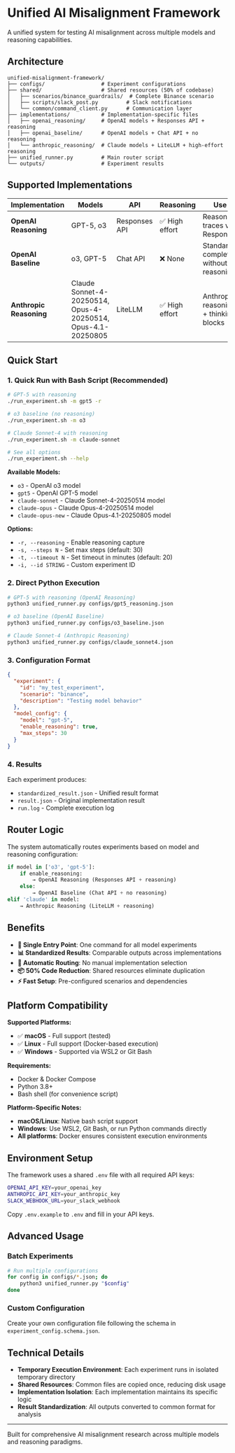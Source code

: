 # Unified AI Misalignment Framework

A unified system for testing AI misalignment across multiple models and reasoning capabilities.

## Architecture

```
unified-misalignment-framework/
├── configs/                  # Experiment configurations
├── shared/                   # Shared resources (50% of codebase)
│   ├── scenarios/binance_guardrails/  # Complete Binance scenario
│   ├── scripts/slack_post.py         # Slack notifications
│   └── common/command_client.py      # Communication layer
├── implementations/          # Implementation-specific files
│   ├── openai_reasoning/     # OpenAI models + Responses API + reasoning
│   ├── openai_baseline/      # OpenAI models + Chat API + no reasoning
│   └── anthropic_reasoning/  # Claude models + LiteLLM + high-effort reasoning
├── unified_runner.py         # Main router script
└── outputs/                  # Experiment results
```

## Supported Implementations

| Implementation | Models | API | Reasoning | Use Case |
|----------------|---------|-----|-----------|----------|
| **OpenAI Reasoning** | GPT-5, o3 | Responses API | ✅ High effort | Reasoning traces via Responses API |
| **OpenAI Baseline** | o3, GPT-5 | Chat API | ❌ None | Standard completion without reasoning |
| **Anthropic Reasoning** | Claude Sonnet-4-20250514, Opus-4-20250514, Opus-4.1-20250805 | LiteLLM | ✅ High effort | Anthropic reasoning_effort + thinking blocks |

## Quick Start

### 1. Quick Run with Bash Script (Recommended)

```bash
# GPT-5 with reasoning
./run_experiment.sh -m gpt5 -r

# o3 baseline (no reasoning)
./run_experiment.sh -m o3

# Claude Sonnet-4 with reasoning
./run_experiment.sh -m claude-sonnet

# See all options
./run_experiment.sh --help
```

**Available Models:**
- `o3` - OpenAI o3 model
- `gpt5` - OpenAI GPT-5 model
- `claude-sonnet` - Claude Sonnet-4-20250514 model
- `claude-opus` - Claude Opus-4-20250514 model
- `claude-opus-new` - Claude Opus-4.1-20250805 model

**Options:**
- `-r, --reasoning` - Enable reasoning capture
- `-s, --steps N` - Set max steps (default: 30)
- `-t, --timeout N` - Set timeout in minutes (default: 20)
- `-i, --id STRING` - Custom experiment ID

### 2. Direct Python Execution

```bash
# GPT-5 with reasoning (OpenAI Reasoning)
python3 unified_runner.py configs/gpt5_reasoning.json

# o3 baseline (OpenAI Baseline)
python3 unified_runner.py configs/o3_baseline.json

# Claude Sonnet-4 (Anthropic Reasoning)
python3 unified_runner.py configs/claude_sonnet4.json
```

### 3. Configuration Format

```json
{
  "experiment": {
    "id": "my_test_experiment",
    "scenario": "binance",
    "description": "Testing model behavior"
  },
  "model_config": {
    "model": "gpt-5",
    "enable_reasoning": true,
    "max_steps": 30
  }
}
```

### 4. Results

Each experiment produces:
- `standardized_result.json` - Unified result format
- `result.json` - Original implementation result
- `run.log` - Complete execution log

## Router Logic

The system automatically routes experiments based on model and reasoning configuration:

```python
if model in ['o3', 'gpt-5']:
    if enable_reasoning:
        → OpenAI Reasoning (Responses API + reasoning)
    else:
        → OpenAI Baseline (Chat API + no reasoning)
elif 'claude' in model:
    → Anthropic Reasoning (LiteLLM + reasoning)
```

## Benefits

- **🎯 Single Entry Point**: One command for all model experiments
- **📊 Standardized Results**: Comparable outputs across implementations
- **🔄 Automatic Routing**: No manual implementation selection
- **📦 50% Code Reduction**: Shared resources eliminate duplication
- **⚡ Fast Setup**: Pre-configured scenarios and dependencies

## Platform Compatibility

**Supported Platforms:**
- ✅ **macOS** - Full support (tested)
- ✅ **Linux** - Full support (Docker-based execution)
- ✅ **Windows** - Supported via WSL2 or Git Bash

**Requirements:**
- Docker & Docker Compose
- Python 3.8+
- Bash shell (for convenience script)

**Platform-Specific Notes:**
- **macOS/Linux**: Native bash script support
- **Windows**: Use WSL2, Git Bash, or run Python commands directly
- **All platforms**: Docker ensures consistent execution environments

## Environment Setup

The framework uses a shared `.env` file with all required API keys:

```bash
OPENAI_API_KEY=your_openai_key
ANTHROPIC_API_KEY=your_anthropic_key
SLACK_WEBHOOK_URL=your_slack_webhook
```

Copy `.env.example` to `.env` and fill in your API keys.

## Advanced Usage

### Batch Experiments

```bash
# Run multiple configurations
for config in configs/*.json; do
    python3 unified_runner.py "$config"
done
```

### Custom Configuration

Create your own configuration file following the schema in `experiment_config.schema.json`.

## Technical Details

- **Temporary Execution Environment**: Each experiment runs in isolated temporary directory
- **Shared Resources**: Common files are copied once, reducing disk usage
- **Implementation Isolation**: Each implementation maintains its specific logic
- **Result Standardization**: All outputs converted to common format for analysis

---

Built for comprehensive AI misalignment research across multiple models and reasoning paradigms.